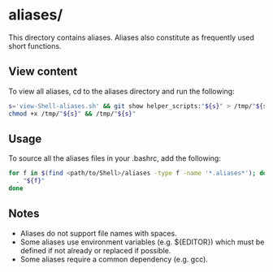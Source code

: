 
# aliases/

This directory contains aliases. Aliases also constitute as frequently used short functions.

## View content

To view all aliases, cd to the aliases directory and run the following:

```bash
s='view-Shell-aliases.sh' && git show helper_scripts:"${s}" > /tmp/"${s}" && \
chmod +x /tmp/"${s}" && /tmp/"${s}"
```

## Usage

To source all the aliases files in your .bashrc, add the following:

```bash
for f in $(find <path/to/Shell>/aliases -type f -name '*.aliases*'); do
  . "${f}"
done
```

## Notes

* Aliases do not support file names with spaces.
* Some aliases use environment variables (e.g. ${EDITOR}) which must be defined if not already or replaced if possible.
* Some aliases require a common dependency (e.g. gcc).

